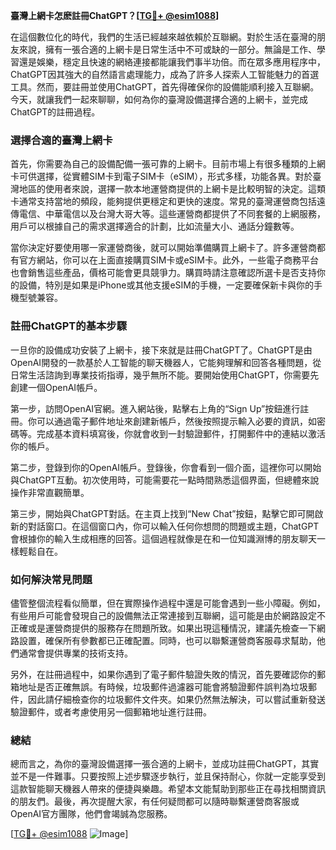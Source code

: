 **臺灣上網卡怎麽註冊ChatGPT？[[TG💪+ @esim1088](https://t.me/s/esim1088)]**

在這個數位化的時代，我們的生活已經越來越依賴於互聯網。對於生活在臺灣的朋友來說，擁有一張合適的上網卡是日常生活中不可或缺的一部分。無論是工作、學習還是娛樂，穩定且快速的網絡連接都能讓我們事半功倍。而在眾多應用程序中，ChatGPT因其強大的自然語言處理能力，成為了許多人探索人工智能魅力的首選工具。然而，要註冊並使用ChatGPT，首先得確保你的設備能順利接入互聯網。今天，就讓我們一起來聊聊，如何為你的臺灣設備選擇合適的上網卡，並完成ChatGPT的註冊過程。

### 選擇合適的臺灣上網卡

首先，你需要為自己的設備配備一張可靠的上網卡。目前市場上有很多種類的上網卡可供選擇，從實體SIM卡到電子SIM卡（eSIM），形式多樣，功能各異。對於臺灣地區的使用者來說，選擇一款本地運營商提供的上網卡是比較明智的決定。這類卡通常支持當地的頻段，能夠提供更穩定和更快的速度。常見的臺灣運營商包括遠傳電信、中華電信以及台灣大哥大等。這些運營商都提供了不同套餐的上網服務，用戶可以根據自己的需求選擇適合的計劃，比如流量大小、通話分鐘數等。

當你決定好要使用哪一家運營商後，就可以開始準備購買上網卡了。許多運營商都有官方網站，你可以在上面直接購買SIM卡或eSIM卡。此外，一些電子商務平台也會銷售這些產品，價格可能會更具競爭力。購買時請注意確認所選卡是否支持你的設備，特別是如果是iPhone或其他支援eSIM的手機，一定要確保新卡與你的手機型號兼容。

### 註冊ChatGPT的基本步驟

一旦你的設備成功安裝了上網卡，接下來就是註冊ChatGPT了。ChatGPT是由OpenAI開發的一款基於人工智能的聊天機器人，它能夠理解和回答各種問題，從日常生活諮詢到專業技術指導，幾乎無所不能。要開始使用ChatGPT，你需要先創建一個OpenAI帳戶。

第一步，訪問OpenAI官網。進入網站後，點擊右上角的“Sign Up”按鈕進行註冊。你可以通過電子郵件地址來創建新帳戶，然後按照提示輸入必要的資訊，如密碼等。完成基本資料填寫後，你就會收到一封驗證郵件，打開郵件中的連結以激活你的帳戶。

第二步，登錄到你的OpenAI帳戶。登錄後，你會看到一個介面，這裡你可以開始與ChatGPT互動。初次使用時，可能需要花一點時間熟悉這個界面，但總體來說操作非常直觀簡單。

第三步，開始與ChatGPT對話。在主頁上找到“New Chat”按鈕，點擊它即可開啟新的對話窗口。在這個窗口內，你可以輸入任何你想問的問題或主題，ChatGPT會根據你的輸入生成相應的回答。這個過程就像是在和一位知識淵博的朋友聊天一樣輕鬆自在。

### 如何解決常見問題

儘管整個流程看似簡單，但在實際操作過程中還是可能會遇到一些小障礙。例如，有些用戶可能會發現自己的設備無法正常連接到互聯網，這可能是由於網路設定不正確或是運營商提供的服務存在問題所致。如果出現這種情況，建議先檢查一下網路設置，確保所有參數都已正確配置。同時，也可以聯繫運營商客服尋求幫助，他們通常會提供專業的技術支持。

另外，在註冊過程中，如果你遇到了電子郵件驗證失敗的情況，首先要確認你的郵箱地址是否正確無誤。有時候，垃圾郵件過濾器可能會將驗證郵件誤判為垃圾郵件，因此請仔細檢查你的垃圾郵件文件夾。如果仍然無法解決，可以嘗試重新發送驗證郵件，或者考慮使用另一個郵箱地址進行註冊。

### 總結

總而言之，為你的臺灣設備選擇一張合適的上網卡，並成功註冊ChatGPT，其實並不是一件難事。只要按照上述步驟逐步執行，並且保持耐心，你就一定能享受到這款智能聊天機器人帶來的便捷與樂趣。希望本文能幫助到那些正在尋找相關資訊的朋友們。最後，再次提醒大家，有任何疑問都可以隨時聯繫運營商客服或OpenAI官方團隊，他們會竭誠為您服務。

[[TG💪+ @esim1088](https://t.me/s/esim1088) ![Image](https://i.postimg.cc/4NQfJmqS/Snipaste-2025-05-13-00-14-12.png)]